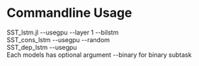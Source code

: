 # Commandline Usage
SST_lstm.jl --usegpu --layer 1 --bilstm  
SST_cons_lstm --usegpu --random  
SST_dep_lstm --usegpu  
Each models has optional argument --binary for binary subtask
